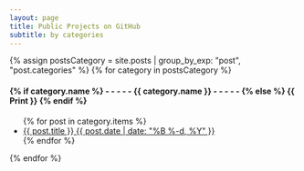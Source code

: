 ```yaml
---
layout: page
title: Public Projects on GitHub
subtitle: by categories
---
```


<div>
{% assign postsCategory = site.posts | group_by_exp: "post", "post.categories" %}
{% for category in postsCategory %}
<h4 class="post-teaser__month">
<strong>
{% if category.name %} 
- - - - -  {{ category.name }} - - - - - 
{% else %} 
{{ Print }} 
{% endif %}
</strong>
</h4>
<ul class="list-posts">
{% for post in category.items %}
<li class="post-teaser">
<a href="{{ post.url | prepend: site.baseurl }}">
<span class="post-teaser__title">{{ post.title }}</span>
<span class="post-teaser__date">{{ post.date | date: "%B %-d, %Y" }}</span>
</a>
</li>
{% endfor %}
</ul>
{% endfor %}
</div>
